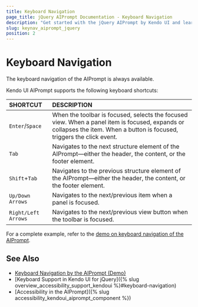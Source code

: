 ```yaml
---
title: Keyboard Navigation
page_title: jQuery AIPrompt Documentation - Keyboard Navigation
description: "Get started with the jQuery AIPrompt by Kendo UI and learn about the accessibility support it provides through its keyboard navigation functionality."
slug: keynav_aiprompt_jquery
position: 2
---
```


# Keyboard Navigation

The keyboard navigation of the AIPrompt is always available.

Kendo UI AIPrompt supports the following keyboard shortcuts:

| SHORTCUT						| DESCRIPTION				                                                        |
|:---                 |:---                                                                                |
| `Enter`/`Space`     | When the toolbar is focused, selects the focused view. When a panel item is focused, expands or collapses the item. When a button is focused, triggers the click event.|
| `Tab`               | Navigates to the next structure element of the AIPrompt&mdash;either the header, the content, or the footer element.|
| `Shift`+`Tab`       | Navigates to the previous structure element of the AIPrompt&mdash;either the header, the content, or the footer element.|
| `Up/Down Arrows`       | Navigates to the next/previous item when a panel is focused.|
| `Right/Left Arrows`       | Navigates to the next/previous view button when the toolbar is focused.|

For a complete example, refer to the [demo on keyboard navigation of the AIPrompt](https://demos.telerik.com/kendo-ui/aiprompt/keyboard-navigation).

## See Also

* [Keyboard Navigation by the AIPrompt (Demo)](https://demos.telerik.com/kendo-ui/aiprompt/keyboard-navigation)
* [Keyboard Support in Kendo UI for jQuery]({% slug overview_accessibility_support_kendoui %}#keyboard-navigation)
* [Accessibility in the AIPrompt]({% slug accessibility_kendoui_aiprompt_component %})
